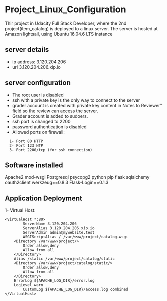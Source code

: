 # Project_Linux_Configuration
Thir project in Udacity Full Stack Developer, where the 2nd project(item_catalog) is deployed to a linux server.
The server is hosted at Amazon lightsail, using Ubuntu 16.04.6 LTS instance

## server details
* ip address: 3.120.204.206
* url 3.120.204.206.xip.io

## server configuration
* The root user is disabled
* ssh with a private key is the only way to connect to the server
* grader account is created with private key content in Notes to Reviewer" field so the review can access the server.
* Grader account is added to sudoers.
* ssh port is changed to 2200
* password authentication is disabled
* Allowed ports on firewall:
```
  1- Port 80 HTTP
  2- Port 123 NTP
  3- Port 2200/tcp (for ssh connection)
```
  
## Software installed
Apache2
mod-wsgi
Postgresql
psycopg2
python
pip
flask
sqlalchemy
oauth2client
werkzeug==0.8.3
Flask-Login==0.1.3

## Application Deployment
1- Virtual Host:
```
<VirtualHost *:80>
		ServerName 3.120.204.206
		ServerAlias 3.120.204.206.xip.io
		ServerAdmin admin@mywebsite.test
		WSGIScriptAlias / /var/www/project/catalog.wsgi
    <Directory /var/www/project/>
        Order allow,deny
        Allow from all
    </Directory>
    Alias /static /var/www/project/catalog/static
    <Directory /var/www/project/catalog/static/>
        Order allow,deny
        Allow from all
    </Directory>
    ErrorLog ${APACHE_LOG_DIR}/error.log
    LogLevel warn
		CustomLog ${APACHE_LOG_DIR}/access.log combined
</VirtualHost>
```
